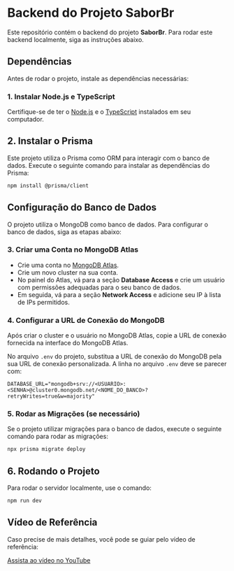 # Backend do Projeto SaborBr

Este repositório contém o backend do projeto **SaborBr**. Para rodar este backend localmente, siga as instruções abaixo.

## Dependências

Antes de rodar o projeto, instale as dependências necessárias:

### 1. Instalar Node.js e TypeScript

Certifique-se de ter o [Node.js](https://nodejs.org/) e o [TypeScript](https://www.typescriptlang.org/) instalados em seu computador.

## 2. Instalar o Prisma

Este projeto utiliza o Prisma como ORM para interagir com o banco de dados. Execute o seguinte comando para instalar as dependências do Prisma:

```bash
npm install @prisma/client
```
## Configuração do Banco de Dados

O projeto utiliza o MongoDB como banco de dados. Para configurar o banco de dados, siga as etapas abaixo:

### 3. Criar uma Conta no MongoDB Atlas

- Crie uma conta no [MongoDB Atlas](https://www.mongodb.com/cloud/atlas).
- Crie um novo cluster na sua conta.
- No painel do Atlas, vá para a seção **Database Access** e crie um usuário com permissões adequadas para o seu banco de dados.
- Em seguida, vá para a seção **Network Access** e adicione seu IP à lista de IPs permitidos.

### 4. Configurar a URL de Conexão do MongoDB

Após criar o cluster e o usuário no MongoDB Atlas, copie a URL de conexão fornecida na interface do MongoDB Atlas.

No arquivo `.env` do projeto, substitua a URL de conexão do MongoDB pela sua URL de conexão personalizada. A linha no arquivo `.env` deve se parecer com:

```env
DATABASE_URL="mongodb+srv://<USUARIO>:<SENHA>@cluster0.mongodb.net/<NOME_DO_BANCO>?retryWrites=true&w=majority"

```
### 5. Rodar as Migrações (se necessário)

Se o projeto utilizar migrações para o banco de dados, execute o seguinte comando para rodar as migrações:

```bash
npx prisma migrate deploy
```

## 6. Rodando o Projeto

Para rodar o servidor localmente, use o comando:

```bash
npm run dev
```

## Vídeo de Referência

Caso precise de mais detalhes, você pode se guiar pelo vídeo de referência:

[Assista ao vídeo no YouTube](https://www.youtube.com/watch?v=XuTfN_84rcU&t=337s)

